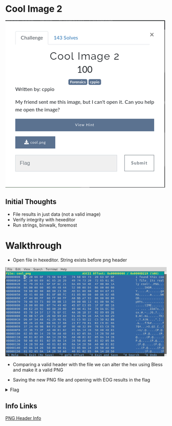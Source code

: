 # Cool Image 2

![Title](images/title.png)

## Initial Thoughts

* File results in just data (not a valid image)
* Verify integrity with hexeditor
* Run strings, binwalk, foremost

# Walkthrough

* Open file in hexeditor. String exists before png header

![Hex](images/hex.png)

* Comparing a valid header with the file we can alter the hex using Bless and make it a valid PNG

* Saving the new PNG file and opening with EOG results in the flag

<details>
	<summary>Flag</summary>

	![Flag](images/flag.png)

</details>

## Info Links

[PNG Header Info](https://digital-forensics.sans.org/media/hex_file_and_regex_cheat_sheet.pdf)